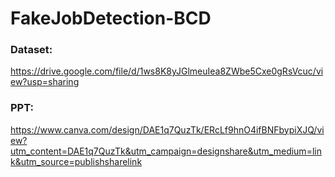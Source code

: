 # FakeJobDetection-BCD

### Dataset:
https://drive.google.com/file/d/1ws8K8yJGlmeuIea8ZWbe5Cxe0gRsVcuc/view?usp=sharing

### PPT:
https://www.canva.com/design/DAE1q7QuzTk/ERcLf9hnO4ifBNFbypiXJQ/view?utm_content=DAE1q7QuzTk&utm_campaign=designshare&utm_medium=link&utm_source=publishsharelink
